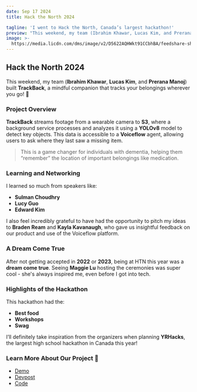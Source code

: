 ```yaml
---
date: Sep 17 2024
title: Hack the North 2024

tagline: 'I went to Hack the North, Canada’s largest hackathon!'
preview: "This weekend, my team (Ibrahim Khawar, Lucas Kim, and Prerana Manoj) built TrackBack, a mindful companion that tracks your belongings wherever you go 🍃"
image: >-
  https://media.licdn.com/dms/image/v2/D5622AQHWkt91CCbhBA/feedshare-shrink_800/feedshare-shrink_800/0/1726607071737?e=1732752000&v=beta&t=foLFA3VJOszQOxAaNq-8r9N8Jzun3ejxKoWW6bU4yTo
---
```


## Hack the North 2024

This weekend, my team (**Ibrahim Khawar**, **Lucas Kim**, and **Prerana Manoj**) built **TrackBack**, a mindful companion that tracks your belongings wherever you go! 🍃 

### Project Overview

**TrackBack** streams footage from a wearable camera to **S3**, where a background service processes and analyzes it using a **YOLOv8** model to detect key objects. This data is accessible to a **Voiceflow** agent, allowing users to ask where they last saw a missing item. 

> This is a game changer for individuals with dementia, helping them “remember” the location of important belongings like medication.

### Learning and Networking

I learned so much from speakers like:
- **Sulman Choudhry**
- **Lucy Guo**
- **Edward Kim**

I also feel incredibly grateful to have had the opportunity to pitch my ideas to **Braden Ream** and **Kayla Kavanaugh**, who gave us insightful feedback on our product and use of the Voiceflow platform.

### A Dream Come True

After not getting accepted in **2022** or **2023**, being at HTN this year was a **dream come true**. Seeing **Maggie Lu** hosting the ceremonies was super cool - she's always inspired me, even before I got into tech. 

### Highlights of the Hackathon

This hackathon had the:
- **Best food**
- **Workshops**
- **Swag**

I’ll definitely take inspiration from the organizers when planning **YRHacks**, the largest high school hackathon in Canada this year!

### Learn More About Our Project 💚

- [Demo](https://lnkd.in/g9gCus9S)
- [Devpost](https://lnkd.in/gKTinSxM)
- [Code](https://lnkd.in/g49FRb4a)

